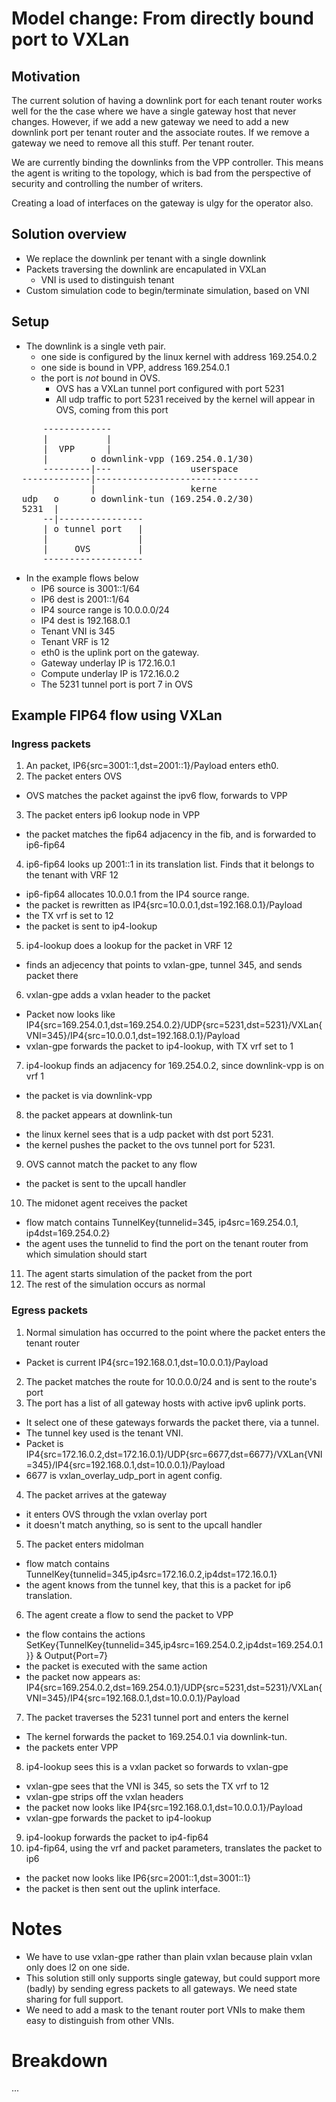 # Model change: From directly bound port to VXLan

## Motivation
The current solution of having a downlink port for each tenant router works well for the the case where we have a single gateway host that never changes. However, if we add a new gateway we need to add a new downlink port per tenant router and the associate routes. If we remove a gateway we need to remove all this stuff. Per tenant router.

We are currently binding the downlinks from the VPP controller. This means the agent is writing to the topology, which is bad from the perspective of security and controlling the number of writers.

Creating a load of interfaces on the gateway is ulgy for the operator also.

## Solution overview

* We replace the downlink per tenant with a single downlink
* Packets traversing the downlink are encapulated in VXLan
  * VNI is used to distinguish tenant
* Custom simulation code to begin/terminate simulation, based on VNI

## Setup
* The downlink is a single veth pair.
  * one side is configured by the linux kernel with address 169.254.0.2
  * one side is bound in VPP, address 169.254.0.1
  * the port is *not* bound in OVS.
    * OVS has a VXLan tunnel port configured with port 5231
	* All udp traffic to port 5231 received by the kernel will appear in OVS, coming from this port

<pre>
      -------------
      |           |
      |  VPP      |
      |        o downlink-vpp (169.254.0.1/30)
      ---------|---               userspace
  -------------|-------------------------------
               |                  kerne
  udp   o      o downlink-tun (169.254.0.2/30)
  5231  |
      --|----------------
      | o tunnel port   |
      |                 |
      |     OVS         |
      -------------------
</pre>

* In the example flows below
  * IP6 source is 3001::1/64
  * IP6 dest is 2001::1/64
  * IP4 source range is 10.0.0.0/24
  * IP4 dest is 192.168.0.1
  * Tenant VNI is 345
  * Tenant VRF is 12
  * eth0 is the uplink port on the gateway.
  * Gateway underlay IP is 172.16.0.1
  * Compute underlay IP is 172.16.0.2
  * The 5231 tunnel port is port 7 in OVS

## Example FIP64 flow using VXLan

### Ingress packets

1. An packet, IP6{src=3001::1,dst=2001::1}/Payload enters eth0.
2. The packet enters OVS
  * OVS matches the packet against the ipv6 flow, forwards to VPP
3. The packet enters ip6 lookup node in VPP
  * the packet matches the fip64 adjacency in the fib, and is forwarded to ip6-fip64
4. ip6-fip64 looks up 2001::1 in its translation list. Finds that it belongs to the tenant with VRF 12
  * ip6-fip64 allocates 10.0.0.1 from the IP4 source range.
  * the packet is rewritten as IP4{src=10.0.0.1,dst=192.168.0.1}/Payload
  * the TX vrf is set to 12
  * the packet is sent to ip4-lookup
5. ip4-lookup does a lookup for the packet in VRF 12
  * finds an adjecency that points to vxlan-gpe, tunnel 345, and sends packet there
6. vxlan-gpe adds a vxlan header to the packet
  * Packet now looks like IP4{src=169.254.0.1,dst=169.254.0.2}/UDP{src=5231,dst=5231}/VXLan{VNI=345}/IP4{src=10.0.0.1,dst=192.168.0.1}/Payload
  * vxlan-gpe forwards the packet to ip4-lookup, with TX vrf set to 1
7. ip4-lookup finds an adjacency for 169.254.0.2, since downlink-vpp is on vrf 1
  * the packet is via downlink-vpp
8. the packet appears at downlink-tun
  * the linux kernel sees that is a udp packet with dst port 5231.
  * the kernel pushes the packet to the ovs tunnel port for 5231.
9. OVS cannot match the packet to any flow
  * the packet is sent to the upcall handler
10. The midonet agent receives the packet
  * flow match contains TunnelKey{tunnelid=345, ip4src=169.254.0.1, ip4dst=169.254.0.2}
  * the agent uses the tunnelid to find the port on the tenant router from which simulation should start
11. The agent starts simulation of the packet from the port
12. The rest of the simulation occurs as normal

### Egress packets

1. Normal simulation has occurred to the point where the packet enters the tenant router
  * Packet is current IP4{src=192.168.0.1,dst=10.0.0.1}/Payload
2. The packet matches the route for 10.0.0.0/24 and is sent to the route's port
3. The port has a list of all gateway hosts with active ipv6 uplink ports.
  * It select one of these gateways forwards the packet there, via a tunnel.
  * The tunnel key used is the tenant VNI.
  * Packet is IP4{src=172.16.0.2,dst=172.16.0.1}/UDP{src=6677,dst=6677}/VXLan{VNI=345}/IP4{src=192.168.0.1,dst=10.0.0.1}/Payload
  * 6677 is vxlan_overlay_udp_port in agent config.
4. The packet arrives at the gateway
  * it enters OVS through the vxlan overlay port
  * it doesn't match anything, so is sent to the upcall handler
5. The packet enters midolman
  * flow match contains TunnelKey{tunnelid=345,ip4src=172.16.0.2,ip4dst=172.16.0.1}
  * the agent knows from the tunnel key, that this is a packet for ip6 translation.
6. The agent create a flow to send the packet to VPP
  * the flow contains the actions SetKey{TunnelKey{tunnelid=345,ip4src=169.254.0.2,ip4dst=169.254.0.1}} & Output{Port=7}
  * the packet is executed with the same action
  * the packet now appears as: IP4{src=169.254.0.2,dst=169.254.0.1}/UDP{src=5231,dst=5231}/VXLan{VNI=345}/IP4{src=192.168.0.1,dst=10.0.0.1}/Payload
7. The packet traverses the 5231 tunnel port and enters the kernel
  * The kernel forwards the packet to 169.254.0.1 via downlink-tun.
  * the packets enter VPP
8. ip4-lookup sees this is a vxlan packet so forwards to vxlan-gpe
  * vxlan-gpe sees that the VNI is 345, so sets the TX vrf to 12
  * vxlan-gpe strips off the vxlan headers
  * the packet now looks like IP4{src=192.168.0.1,dst=10.0.0.1}/Payload
  * vxlan-gpe forwards the packet to ip4-lookup
9. ip4-lookup forwards the packet to ip4-fip64
10. ip4-fip64, using the vrf and packet parameters, translates the packet to ip6
  * the packet now looks like IP6{src=2001::1,dst=3001::1}
  * the packet is then sent out the uplink interface.

# Notes
* We have to use vxlan-gpe rather than plain vxlan because plain vxlan only does l2 on one side.
* This solution still only supports single gateway, but could support more (badly) by sending egress packets to all gateways. We need state sharing for full support.
* We need to add a mask to the tenant router port VNIs to make them easy to distinguish from other VNIs.

# Breakdown
...
